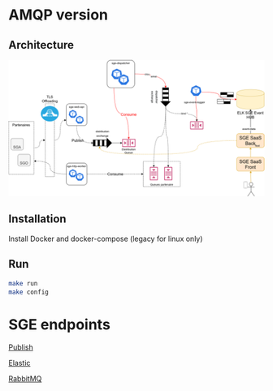 # AMQP version

## Architecture

![Archi](architecture.png)

## Installation

Install Docker and docker-compose (legacy for linux only)

## Run

```bash
make run
make config
```
# SGE endpoints

[Publish](docs/publish.md)

[Elastic](docs/elastic.md)

[RabbitMQ](docs/rabbit.md)

